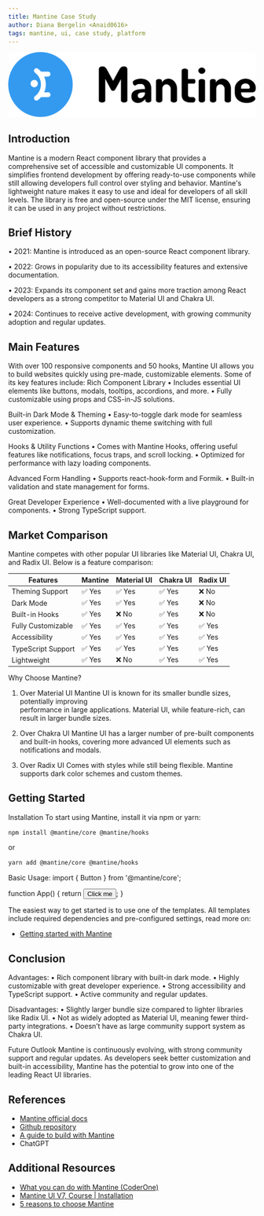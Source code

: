 ```yaml
---
title: Mantine Case Study
author: Diana Bergelin <Anaid0616>
tags: mantine, ui, case study, platform
---
```


![Mantine Logo](../../../assets/mantine/mantinelogo.svg)

## Introduction

Mantine is a modern React component library that provides a comprehensive set of accessible and customizable UI components. It simplifies frontend development by offering ready-to-use components while still allowing developers full control over styling and behavior. Mantine's lightweight nature makes it easy to use and ideal for developers of all skill levels. The library is free and open-source under the MIT license, ensuring it can be used in any project without restrictions.

## Brief History

• 2021: Mantine is introduced as an open-source React component library.

• 2022: Grows in popularity due to its accessibility features and extensive documentation.

• 2023: Expands its component set and gains more traction among React developers as a strong competitor to Material UI and Chakra UI.

• 2024: Continues to receive active development, with growing community adoption and regular updates.

## Main Features

With over 100 responsive components and 50 hooks, Mantine UI allows you to build websites quickly using pre-made, customizable elements. Some of its key features include:
Rich Component Library
• Includes essential UI elements like buttons, modals, tooltips, accordions, and more.
• Fully customizable using props and CSS-in-JS solutions.

Built-in Dark Mode & Theming
• Easy-to-toggle dark mode for seamless user experience.
• Supports dynamic theme switching with full customization.

Hooks & Utility Functions
• Comes with Mantine Hooks, offering useful features like notifications, focus traps, and scroll locking.
• Optimized for performance with lazy loading components.

Advanced Form Handling
• Supports react-hook-form and Formik.
• Built-in validation and state management for forms.

Great Developer Experience
• Well-documented with a live playground for components.
• Strong TypeScript support.

## Market Comparison

Mantine competes with other popular UI libraries like Material UI, Chakra UI, and Radix UI. Below is a feature comparison:

| Features           | Mantine | Material UI | Chakra UI | Radix UI |
| ------------------ | ------- | ----------- | --------- | -------- |
| Theming Support    | ✅ Yes  | ✅ Yes      | ✅ Yes    | ❌ No    |
| Dark Mode          | ✅ Yes  | ✅ Yes      | ✅ Yes    | ❌ No    |
| Built-in Hooks     | ✅ Yes  | ❌ No       | ✅ Yes    | ❌ No    |
| Fully Customizable | ✅ Yes  | ✅ Yes      | ✅ Yes    | ✅ Yes   |
| Accessibility      | ✅ Yes  | ✅ Yes      | ✅ Yes    | ✅ Yes   |
| TypeScript Support | ✅ Yes  | ✅ Yes      | ✅ Yes    | ✅ Yes   |
| Lightweight        | ✅ Yes  | ❌ No       | ✅ Yes    | ✅ Yes   |

Why Choose Mantine?

1. Over Material UI
   Mantine UI is known for its smaller bundle sizes, potentially improving  
   performance in large applications. Material UI, while feature-rich, can result in larger bundle
   sizes.

2. Over Chakra UI
   Mantine UI has a larger number of pre-built components and built-in hooks, covering more advanced UI elements such as notifications and modals.

3. Over Radix UI
   Comes with styles while still being flexible. Mantine supports dark color schemes and custom themes.

## Getting Started

Installation
To start using Mantine, install it via npm or yarn:

```bash
npm install @mantine/core @mantine/hooks
```

or

```bash
yarn add @mantine/core @mantine/hooks
```

Basic Usage:
import { Button } from '@mantine/core';

function App() {
return <Button color="blue">Click me</Button>;
}

The easiest way to get started is to use one of the templates. All templates include required dependencies and pre-configured settings, read more on:

- [Getting started with Mantine](https://mantine.dev/getting-started/)

## Conclusion

Advantages:
• Rich component library with built-in dark mode.
• Highly customizable with great developer experience.
• Strong accessibility and TypeScript support.
• Active community and regular updates.

Disadvantages:
• Slightly larger bundle size compared to lighter libraries like Radix UI.
• Not as widely adopted as Material UI, meaning fewer third-party integrations.
• Doesn’t have as large community support system as Chakra UI.

Future Outlook
Mantine is continuously evolving, with strong community support and regular updates. As developers seek better customization and built-in accessibility, Mantine has the potential to grow into one of the leading React UI libraries.

## References

- [Mantine official docs](https://mantine.dev/)
- [Github repository](https://github.com/mantinedev/mantine)
- [A guide to build with Mantine](https://codeparrot.ai/blogs/mantine-ui-a-comprehensive-guide-to-building-modern-web-interfaces)
- ChatGPT

## Additional Resources

- [What you can do with Mantine (CoderOne)](https://youtu.be/sXwdGmY9SAY?si=uxJi_d5qal1kg7yU)
- [Mantine UI V7, Course | Installation](https://youtu.be/EMoKmShoM_U?si=9b2MzbznHm1veirI)
- [5 reasons to choose Mantine](https://medium.com/@shaymusts/5-reasons-to-choose-mantine-ui-b583dbcdc64b)
